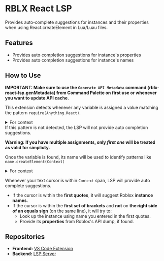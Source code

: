 # RBLX React LSP

Provides auto-complete suggestions for instances and their properties when using React.createElement in Lua/Luau files.

## Features

- Provides auto completion suggestions for instance's properties
- Provides auto completion suggestions for instance's names

## How to Use

**IMPORTANT: Make sure to use the `Generate API Metadata` command (rblx-react-lsp.genMetadata) from Command Palette on first use or whenever you want to update API cache.**

This extension detects whenever any variable is assigned a value matching the pattern `require(Anything.React)`.
<details>
  <summary>For context</summary>
  `Anything` here could be any string, but must be at least one character.
</details>
If this pattern is not detected, the LSP will not provide auto completion suggestions.

**Warning: If you have multiple assignments, only _first one_ will be treated as valid for simplicty.** 

Once the variable is found, its name will be used to identify patterns like `name.createElement(Context)`
<details>
  <summary>For context</summary>
  `name` here must be equal to variable name.
</details>

Whenever your text cursor is within `Context` span, LSP will provide auto complete suggestions.
* If the cursor is within the **first quotes**, it will suggest Roblox **instance names**.
* If the cursor is within the **first set of brackets** and **not** on **the right side of an equals sign** (on the same line), it will try to:
    * Look up the instance using name you entered in the first quotes.
    * Provide its **properties** from Roblox's API dump, if found.

## Repositories

- **Frontend:** [VS Code Extension](https://github.com/OtadTOAD/RBLX_React_LSP_Extension.git)
- **Backend:** [LSP Server](https://github.com/OtadTOAD/RBLX_React_LSP_Backend.git)